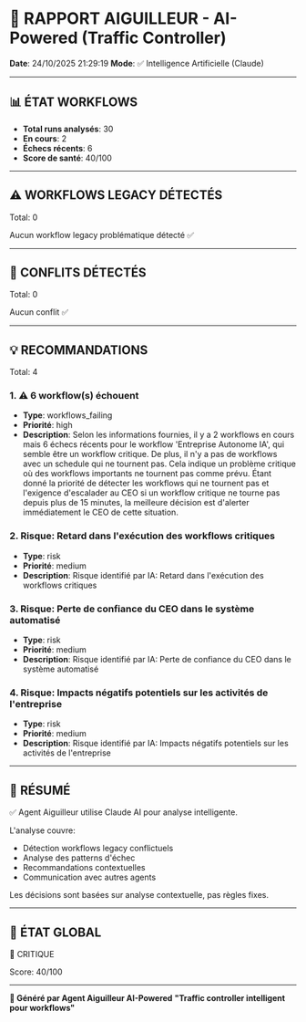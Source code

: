# 🚦 RAPPORT AIGUILLEUR - AI-Powered (Traffic Controller)

**Date**: 24/10/2025 21:29:19
**Mode**: ✅ Intelligence Artificielle (Claude)

---

## 📊 ÉTAT WORKFLOWS

- **Total runs analysés**: 30
- **En cours**: 2
- **Échecs récents**: 6
- **Score de santé**: 40/100

---

## ⚠️  WORKFLOWS LEGACY DÉTECTÉS

Total: 0



Aucun workflow legacy problématique détecté ✅

---

## 🚨 CONFLITS DÉTECTÉS

Total: 0

Aucun conflit ✅

---

## 💡 RECOMMANDATIONS

Total: 4


### 1. ⚠️ 6 workflow(s) échouent

- **Type**: workflows_failing
- **Priorité**: high
- **Description**: Selon les informations fournies, il y a 2 workflows en cours mais 6 échecs récents pour le workflow 'Entreprise Autonome IA', qui semble être un workflow critique. De plus, il n'y a pas de workflows avec un schedule qui ne tournent pas. Cela indique un problème critique où des workflows importants ne tournent pas comme prévu. Étant donné la priorité de détecter les workflows qui ne tournent pas et l'exigence d'escalader au CEO si un workflow critique ne tourne pas depuis plus de 15 minutes, la meilleure décision est d'alerter immédiatement le CEO de cette situation.


### 2. Risque: Retard dans l'exécution des workflows critiques

- **Type**: risk
- **Priorité**: medium
- **Description**: Risque identifié par IA: Retard dans l'exécution des workflows critiques


### 3. Risque: Perte de confiance du CEO dans le système automatisé

- **Type**: risk
- **Priorité**: medium
- **Description**: Risque identifié par IA: Perte de confiance du CEO dans le système automatisé


### 4. Risque: Impacts négatifs potentiels sur les activités de l'entreprise

- **Type**: risk
- **Priorité**: medium
- **Description**: Risque identifié par IA: Impacts négatifs potentiels sur les activités de l'entreprise




---

## 🎯 RÉSUMÉ

✅ Agent Aiguilleur utilise Claude AI pour analyse intelligente.

L'analyse couvre:
- Détection workflows legacy conflictuels
- Analyse des patterns d'échec
- Recommandations contextuelles
- Communication avec autres agents

Les décisions sont basées sur analyse contextuelle, pas règles fixes.

---

## 🔄 ÉTAT GLOBAL

🔴 CRITIQUE

Score: 40/100

---

**🚦 Généré par Agent Aiguilleur AI-Powered**
**"Traffic controller intelligent pour workflows"**
